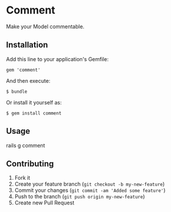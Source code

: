 # Comment

Make your Model commentable.

## Installation

Add this line to your application's Gemfile:

    gem 'comment'

And then execute:

    $ bundle

Or install it yourself as:

    $ gem install comment

## Usage

rails g comment

## Contributing

1. Fork it
2. Create your feature branch (`git checkout -b my-new-feature`)
3. Commit your changes (`git commit -am 'Added some feature'`)
4. Push to the branch (`git push origin my-new-feature`)
5. Create new Pull Request
